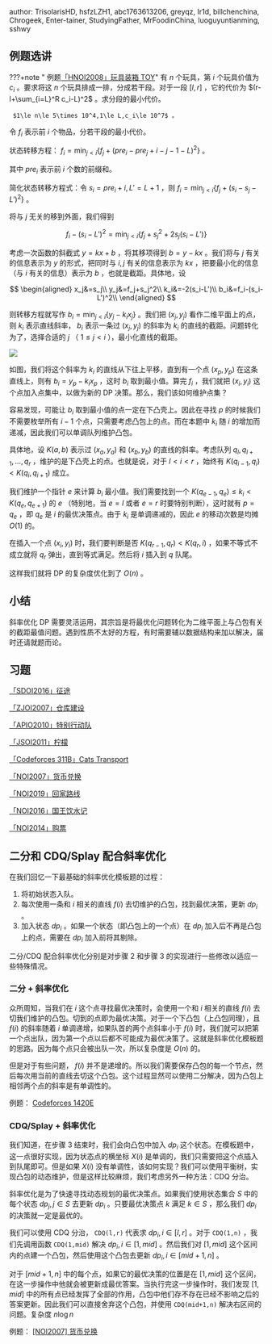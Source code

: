 author: TrisolarisHD, hsfzLZH1, abc1763613206, greyqz, Ir1d, billchenchina, Chrogeek, Enter-tainer, StudyingFather, MrFoodinChina, luoguyuntianming, sshwy

## 例题选讲

???+note " 例题[「HNOI2008」玩具装箱 TOY](https://loj.ac/problem/10188)"
    有 $n$ 个玩具，第 $i$ 个玩具价值为 $c_i$ 。要求将这 $n$ 个玩具排成一排，分成若干段。对于一段 $[l,r]$ ，它的代价为 $(r-l+\sum_{i=L}^R c_i-L)^2$ 。求分段的最小代价。
    
     $1\le n\le 5\times 10^4,1\le L,c_i\le 10^7$ 。

令 $f_i$ 表示前 $i$ 个物品，分若干段的最小代价。

状态转移方程： $f_i=\min_{j<i}\{f_j+(pre_i-pre_j+i-j-1-L)^2\}$ 。

其中 $pre_i$ 表示前 $i$ 个数的前缀和。

简化状态转移方程式：令 $s_i=pre_i+i,L'=L+1$ ，则 $f_i=\min_{j<i}\{f_j+(s_i-s_j-L')^2\}$ 。

将与 $j$ 无关的移到外面，我们得到

$$
f_i - (s_i-L')^2=\min_{j<i}\{f_j+s_j^2 + 2s_j(s_i-L') \} 
$$

考虑一次函数的斜截式 $y=kx+b$ ，将其移项得到 $b=y-kx$ 。我们将与 $j$ 有关的信息表示为 $y$ 的形式，把同时与 $i,j$ 有关的信息表示为 $kx$ ，把要最小化的信息（与 $i$ 有关的信息）表示为 $b$ ，也就是截距。具体地，设

$$
\begin{aligned}
x_j&=s_j\\
y_j&=f_j+s_j^2\\
k_i&=-2(s_i-L')\\
b_i&=f_i-(s_i-L')^2\\
\end{aligned}
$$

则转移方程就写作 $b_i = \min_{j<i}\{ y_j-k_ix_j \}$ 。我们把 $(x_j,y_j)$ 看作二维平面上的点，则 $k_i$ 表示直线斜率， $b_i$ 表示一条过 $(x_j,y_j)$ 的斜率为 $k_i$ 的直线的截距。问题转化为了，选择合适的 $j$ （ $1\le j<i$ ），最小化直线的截距。

![](../images/optimization.svg)

如图，我们将这个斜率为 $k_i$ 的直线从下往上平移，直到有一个点 $(x_p,y_p)$ 在这条直线上，则有 $b_i=y_p-k_ix_p$ ，这时 $b_i$ 取到最小值。算完 $f_i$ ，我们就把 $(x_i,y_i)$ 这个点加入点集中，以做为新的 DP 决策。那么，我们该如何维护点集？

容易发现，可能让 $b_i$ 取到最小值的点一定在下凸壳上。因此在寻找 $p$ 的时候我们不需要枚举所有 $i-1$ 个点，只需要考虑凸包上的点。而在本题中 $k_i$ 随 $i$ 的增加而递减，因此我们可以单调队列维护凸包。

具体地，设 $K(a,b)$ 表示过 $(x_a,y_a)$ 和 $(x_b,y_b)$ 的直线的斜率。考虑队列 $q_l,q_{l+1},\ldots,q_r$ ，维护的是下凸壳上的点。也就是说，对于 $l<i<r$ ，始终有 $K(q_{i-1},q_i) < K(q_i,q_{i+1})$ 成立。

我们维护一个指针 $e$ 来计算 $b_i$ 最小值。我们需要找到一个 $K(q_{e-1},q_e)\le k_i< K(q_e,q_{e+1})$ 的 $e$ （特别地，当 $e=l$ 或者 $e=r$ 时要特别判断），这时就有 $p=q_e$ ，即 $q_e$ 是 $i$ 的最优决策点。由于 $k_i$ 是单调递减的，因此 $e$ 的移动次数是均摊 $O(1)$ 的。

在插入一个点 $(x_i,y_i)$ 时，我们要判断是否 $K(q_{r-1},q_r)<K(q_r,i)$ ，如果不等式不成立就将 $q_r$ 弹出，直到等式满足。然后将 $i$ 插入到 $q$ 队尾。

这样我们就将 DP 的复杂度优化到了 $O(n)$ 。

## 小结

斜率优化 DP 需要灵活运用，其宗旨是将最优化问题转化为二维平面上与凸包有关的截距最值问题。遇到性质不太好的方程，有时需要辅以数据结构来加以解决，届时还请就题而论。

## 习题

 [「SDOI2016」征途](https://loj.ac/problem/2035) 

 [「ZJOI2007」仓库建设](https://loj.ac/problem/10189) 

 [「APIO2010」特别行动队](https://loj.ac/problem/10190) 

 [「JSOI2011」柠檬](https://www.luogu.com.cn/problem/P5504) 

 [「Codeforces 311B」Cats Transport](http://codeforces.com/problemset/problem/311/B) 

 [「NOI2007」货币兑换](https://loj.ac/problem/2353) 

 [「NOI2019」回家路线](https://loj.ac/problem/3156) 

 [「NOI2016」国王饮水记](https://uoj.ac/problem/223) 

 [「NOI2014」购票](https://uoj.ac/problem/7) 

## 二分和 CDQ/Splay 配合斜率优化

在我们回忆一下最基础的斜率优化模板题的过程：
1. 将初始状态入队。
2. 每次使用一条和 $i$ 相关的直线 $f(i)$ 去切维护的凸包，找到最优决策，更新 $dp_i$ 。
3. 加入状态 $dp_i$ 。如果一个状态（即凸包上的一个点）在 $dp_i$ 加入后不再是凸包上的点，需要在 $dp_i$ 加入前将其剔除。

二分/CDQ 配合斜率优化分别是对步骤 2 和步骤 3 的实现进行一些修改以适应一些特殊情况。

### 二分 + 斜率优化

众所周知，当我们在 $i$ 这个点寻找最优决策时，会使用一个和 $i$ 相关的直线 $f(i)$ 去切我们维护的凸包。切到的点即为最优决策。对于一个下凸包（上凸包同理），且 $f(i)$ 的斜率随着 $i$ 单调递增，如果队首的两个点斜率小于 $f(i)$ 时，我们就可以把第一个点出队，因为第一个点以后都不可能成为最优决策了。这就是斜率优化模板题的思路。因为每个点只会被出队一次，所以复杂度是 $O(n)$ 的。

但是对于有些问题， $f(i)$ 并不是递增的。所以我们需要保存凸包的每一个节点，然后每次用当前的直线去切这个凸包。这个过程显然可以使用二分解决，因为凸包上相邻两个点的斜率是有单调性的。

例题： [Codeforces 1420E](https://codeforces.com/contest/1420/problem/E) 

### CDQ/Splay + 斜率优化

我们知道，在步骤 3 结束时，我们会向凸包中加入 $dp_i$ 这个状态。在模板题中，这一点很好实现，因为状态点的横坐标 $X(i)$ 是单调的，我们只需要把这个点插入到队尾即可。但是如果 $X(i)$ 没有单调性，该如何实现？我们可以使用平衡树，实现凸包的动态维护，但是这样比较麻烦，我们考虑另外一种方法：CDQ 分治。

斜率优化是为了快速寻找动态规划的最优决策点。如果我们使用状态集合 $S$ 中的每个状态 $dp_j, j\in S$ 去更新 $dp_i$ 。只要最优决策点 $k$ 满足 $k\in S$ ，那么我们 $dp_i$ 的决策就一定是最优的。

我们可以使用 CDQ 分治， `CDQ(l,r)` 代表求 $dp_i,i\in [l,r]$ 。对于 `CDQ(1,n)` ，我们先调用函数 `CDQ(1,mid)` 解决 $dp_i,i\in[1,mid]$ 。然后我们对 $[1,mid]$ 这个区间内的点建一个凸包，然后使用这个凸包去更新 $dp_i,i\in [mid+1,n]$ 。

对于 $[mid+1,n]$ 中的每个点，如果它的最优决策的位置是在 $[1,mid]$ 这个区间，在这一步操作中他就会被更新成最优答案。当执行完这一步操作时，我们发现 $[1,mid]$ 中的所有点已经发挥了全部的作用，凸包中他们存不存在已经不影响之后的答案更新。因此我们可以直接舍弃这个凸包，并使用 `CDQ(mid+1,n)` 解决右区间的问题。复杂度 $n\log n$ 

例题： [\[NOI2007\] 货币兑换](https://www.luogu.com.cn/problem/P4027) 
